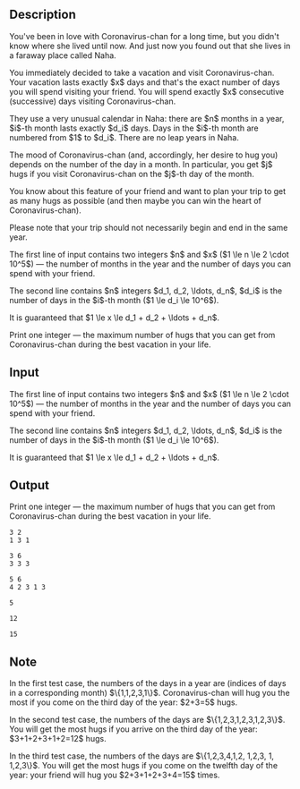 ## Description

<div><p>You've been in love with Coronavirus-chan for a long time, but you didn't know where she lived until now. And just now you found out that she lives in a faraway place called Naha. </p><p>You immediately decided to take a vacation and visit Coronavirus-chan. Your vacation lasts exactly $x$ days and that's the exact number of days you will spend visiting your friend. You will spend exactly $x$ consecutive (successive) days visiting Coronavirus-chan.</p><p>They use a very unusual calendar in Naha: there are $n$ months in a year, $i$-th month lasts exactly $d_i$ days. Days in the $i$-th month are numbered from $1$ to $d_i$. There are no leap years in Naha.</p><p>The mood of Coronavirus-chan (and, accordingly, her desire to hug you) depends on the number of the day in a month. In particular, you get $j$ hugs if you visit Coronavirus-chan on the $j$-th day of the month.</p><p>You know about this feature of your friend and want to plan your trip to get as many hugs as possible (and then maybe you can win the heart of Coronavirus-chan). </p><p>Please note that your trip should <span class="tex-font-style-bf">not necessarily</span> begin and end in the same year.</p></div><div class="input-specification"><p>The first line of input contains two integers $n$ and $x$ ($1 \le n \le 2 \cdot 10^5$) — the number of months in the year and the number of days you can spend with your friend.</p><p>The second line contains $n$ integers $d_1, d_2, \ldots, d_n$, $d_i$ is the number of days in the $i$-th month ($1 \le d_i \le 10^6$).</p><p>It is guaranteed that $1 \le x \le d_1 + d_2 + \ldots + d_n$.</p></div><div class="output-specification"><p>Print one integer — the maximum number of hugs that you can get from Coronavirus-chan during the best vacation in your life.</p></div>

## Input

<p>The first line of input contains two integers $n$ and $x$ ($1 \le n \le 2 \cdot 10^5$) — the number of months in the year and the number of days you can spend with your friend.</p><p>The second line contains $n$ integers $d_1, d_2, \ldots, d_n$, $d_i$ is the number of days in the $i$-th month ($1 \le d_i \le 10^6$).</p><p>It is guaranteed that $1 \le x \le d_1 + d_2 + \ldots + d_n$.</p>

## Output

<p>Print one integer — the maximum number of hugs that you can get from Coronavirus-chan during the best vacation in your life.</p>





```input1
3 2
1 3 1
```




```input2
3 6
3 3 3
```




```input3
5 6
4 2 3 1 3
```




```output1
5
```




```output2
12
```




```output3
15
```



## Note

<p>In the first test case, the numbers of the days in a year are (indices of days in a corresponding month) $\{1,1,2,3,1\}$. Coronavirus-chan will hug you the most if you come on the third day of the year: $2+3=5$ hugs.</p><p>In the second test case, the numbers of the days are $\{1,2,3,1,2,3,1,2,3\}$. You will get the most hugs if you arrive on the third day of the year: $3+1+2+3+1+2=12$ hugs.</p><p>In the third test case, the numbers of the days are $\{1,2,3,4,1,2, 1,2,3, 1, 1,2,3\}$. You will get the most hugs if you come on the twelfth day of the year: your friend will hug you $2+3+1+2+3+4=15$ times. </p>
